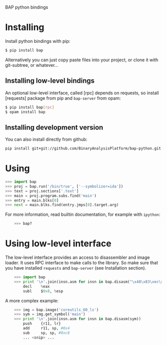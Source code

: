 BAP python bindings

# Installing

Install python bindings with pip:

```bash
$ pip install bap
```

Alternatively you can just copy paste files into your project, or clone it
with git-subtree, or whatever...


## Installing low-level bindings

An optional low-level interface, called [rpc] depends on requests, so
install [requests] package from pip and `bap-server` from opam:

```bash
$ pip install bap[rpc]
$ opam install bap
```

## Installing development version

You can also install directly from github:

```bash
pip install git+git://github.com/BinaryAnalysisPlatform/bap-python.git
````

# Using

```python
>>> import bap
>>> proj = bap.run('/bin/true', ['--symbolizer=ida'])
>>> text = proj.sections['.text']
>>> main = proj.program.subs.find('main')
>>> entry = main.blks[0]
>>> next = main.blks.find(entry.jmps[0].target.arg)
```

For more information, read builtin documentation, for example with
`ipython`:

```python
    >>> bap?
```


# Using low-level interface

The low-level interface provides an access to disassembler and image
loader. It uses RPC interface to make calls to the library. So make
sure that you have installed `requests` and `bap-server` (see
Installation section).


```python
    >>> import bap
    >>> print '\n'.join(insn.asm for insn in bap.disasm("\x48\x83\xec\x08"))
        decl    %eax
        subl    $0x8, %esp
```

A more complex example:

```python
    >>> img = bap.image('coreutils_O0_ls')
    >>> sym = img.get_symbol('main')
    >>> print '\n'.join(insn.asm for insn in bap.disasm(sym))
        push    {r11, lr}
        add     r11, sp, #0x4
        sub     sp, sp, #0xc8
        ... <snip> ...
```
